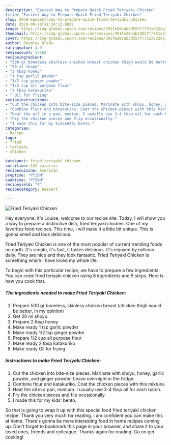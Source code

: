 ```yaml
---
description: "Easiest Way to Prepare Quick Fried Teriyaki Chicken"
title: "Easiest Way to Prepare Quick Fried Teriyaki Chicken"
slug: 2058-easiest-way-to-prepare-quick-fried-teriyaki-chicken
date: 2020-09-20T11:24:13.083Z
image: https://img-global.cpcdn.com/recipes/391fe20cab3d557f/751x532cq70/fried-teriyaki-chicken-recipe-main-photo.jpg
thumbnail: https://img-global.cpcdn.com/recipes/391fe20cab3d557f/751x532cq70/fried-teriyaki-chicken-recipe-main-photo.jpg
cover: https://img-global.cpcdn.com/recipes/391fe20cab3d557f/751x532cq70/fried-teriyaki-chicken-recipe-main-photo.jpg
author: Douglas Brady
ratingvalue: 4.9
reviewcount: 17562
recipeingredient:
- "500 gr boneless skinless chicken breast chicken thigh would be better in my opinion"
- "20 ml shoyu"
- "2 tbsp honey"
- "1 tsp garlic powder"
- "1/2 tsp ginger powder"
- "1/2 cup all purpose flour"
- "2 tbsp katakuriko"
- " Oil for frying"
recipeinstructions:
- "Cut the chicken into bite-size pieces. Marinate with shoyu, honey, garlic powder, and ginger powder. Leave overnight in the fridge."
- "Combine flour and katakuriko. Coat the chicken pieces with this mixture."
- "Heat the oil in a pan, medium. I usually use 3-4 tbsp oil for each batch."
- "Fry the chicken pieces and flip occasionally."
- "I made this for my kids&#39; bento."
categories:
- Recipe
tags:
- fried
- teriyaki
- chicken

katakunci: fried teriyaki chicken 
nutrition: 241 calories
recipecuisine: American
preptime: "PT15M"
cooktime: "PT59M"
recipeyield: "4"
recipecategory: Dessert

---
```



![Fried Teriyaki Chicken](https://img-global.cpcdn.com/recipes/391fe20cab3d557f/751x532cq70/fried-teriyaki-chicken-recipe-main-photo.jpg)

Hey everyone, it's Louise, welcome to our recipe site. Today, I will show you a way to prepare a distinctive dish, fried teriyaki chicken. One of my favorites food recipes. This time, I will make it a little bit unique. This is gonna smell and look delicious.

Fried Teriyaki Chicken is one of the most popular of current trending foods on earth. It's simple, it's fast, it tastes delicious. It's enjoyed by millions daily. They are nice and they look fantastic. Fried Teriyaki Chicken is something which I have loved my whole life.




To begin with this particular recipe, we have to prepare a few ingredients. You can cook fried teriyaki chicken using 8 ingredients and 5 steps. Here is how you cook that.

<!--inarticleads1-->

##### The ingredients needed to make Fried Teriyaki Chicken:

1. Prepare 500 gr boneless, skinless chicken breast (chicken thigh would be better, in my opinion)
1. Get 20 ml shoyu
1. Prepare 2 tbsp honey
1. Make ready 1 tsp garlic powder
1. Make ready 1/2 tsp ginger powder
1. Prepare 1/2 cup all purpose flour
1. Make ready 2 tbsp katakuriko
1. Make ready  Oil for frying




<!--inarticleads2-->

##### Instructions to make Fried Teriyaki Chicken:

1. Cut the chicken into bite-size pieces. Marinate with shoyu, honey, garlic powder, and ginger powder. Leave overnight in the fridge.
1. Combine flour and katakuriko. Coat the chicken pieces with this mixture.
1. Heat the oil in a pan, medium. I usually use 3-4 tbsp oil for each batch.
1. Fry the chicken pieces and flip occasionally.
1. I made this for my kids&#39; bento.




So that is going to wrap it up with this special food fried teriyaki chicken recipe. Thank you very much for reading. I am confident you can make this at home. There's gonna be more interesting food in home recipes coming up. Don't forget to bookmark this page in your browser, and share it to your loved ones, friends and colleague. Thanks again for reading. Go on get cooking!
